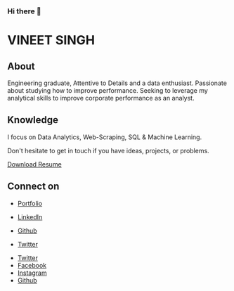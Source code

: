 ### Hi there 👋

# VINEET SINGH

## About
Engineering graduate, Attentive to Details and a data enthusiast. Passionate about studying how to improve performance. Seeking to leverage my analytical skills to improve corporate performance as an analyst.


## Knowledge

I focus on Data Analytics, Web-Scraping, SQL & Machine Learning. 


Don't hesitate to get in touch if you have ideas, projects, or problems.

<a href="https://github.com/vineetdsat/vineetdsat/raw/main/Resume.pdf" class="button .arrowdown">Download Resume</a>


## Connect on
- [Portfolio](https://vineetdsat.github.io/portfolio/)
- [LinkedIn](https://www.linkedin.com/in/vineet-singh-2610)
- [Github](https://github.com/vineetdsat/)
- [Twitter](https://twitter.com/VineetSingh2610/)

	<li><a href="https://twitter.com/VineetSingh2610/" class="icon brands fa-twitter"><span class="label">Twitter</span></a></li>
	<li><a href="https://www.linkedin.com/in/vineet-singh-2610/" class="icon brands fa-linkedin"><span class="label">Facebook</span></a></li>
	<li><a href="https://www.instagram.com/_vineet__singh_/" class="icon brands fa-instagram"><span class="label">Instagram</span></a></li>
	<li><a href="https://github.com/vineetdsat/" class="icon brands fa-github"><span class="label">Github</span></a></li>


